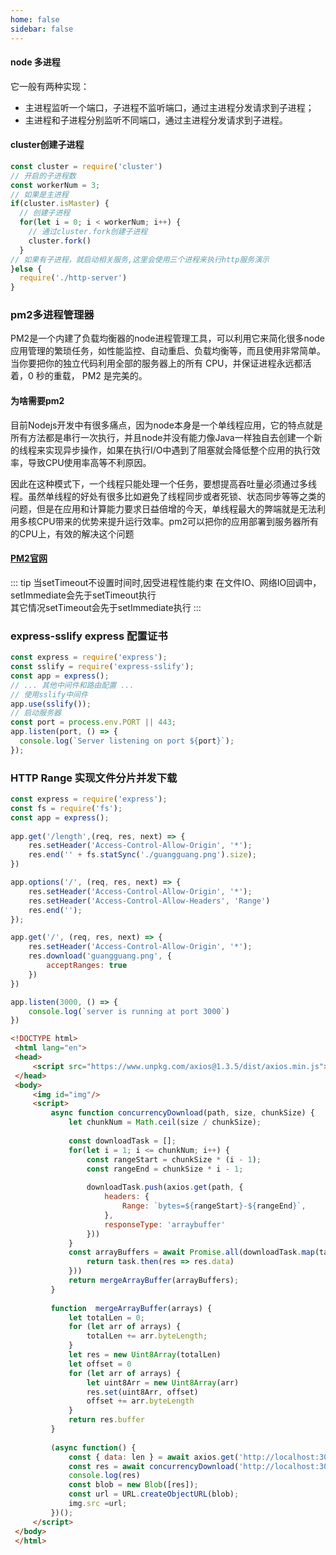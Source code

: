 ```yaml
---
home: false
sidebar: false
---
```


#### node 多进程

它一般有两种实现：

- 主进程监听一个端口，子进程不监听端口，通过主进程分发请求到子进程；
- 主进程和子进程分别监听不同端口，通过主进程分发请求到子进程。

#### cluster创建子进程

``` javascript
const cluster = require('cluster')
// 开启的子进程数
const workerNum = 3;
// 如果是主进程
if(cluster.isMaster) {
  // 创建子进程
  for(let i = 0; i < workerNum; i++) {
    // 通过cluster.fork创建子进程
    cluster.fork()
  }
// 如果有子进程，就启动相关服务,这里会使用三个进程来执行http服务演示
}else {
  require('./http-server')
}
```

### pm2多进程管理器

PM2是一个内建了负载均衡器的node进程管理工具，可以利用它来简化很多node应用管理的繁琐任务，如性能监控、自动重启、负载均衡等，而且使用非常简单。当你要把你的独立代码利用全部的服务器上的所有 CPU，并保证进程永远都活着，0 秒的重载， PM2 是完美的。

#### 为啥需要pm2

目前Nodejs开发中有很多痛点，因为node本身是一个单线程应用，它的特点就是所有方法都是串行一次执行，并且node并没有能力像Java一样独自去创建一个新的线程来实现异步操作，如果在执行I/O中遇到了阻塞就会降低整个应用的执行效率，导致CPU使用率高等不利原因。

因此在这种模式下，一个线程只能处理一个任务，要想提高吞吐量必须通过多线程。虽然单线程的好处有很多比如避免了线程同步或者死锁、状态同步等等之类的问题，但是在应用和计算能力要求日益倍增的今天，单线程最大的弊端就是无法利用多核CPU带来的优势来提升运行效率。pm2可以把你的应用部署到服务器所有的CPU上，有效的解决这个问题

#### [PM2官网](https://pm2.keymetrics.io/docs/usage/pm2-doc-single-page/)

::: tip
当setTimeout不设置时间时,因受进程性能约束
在文件IO、网络IO回调中，setImmediate会先于setTimeout执行  
其它情况setTimeout会先于setImmediate执行
:::

### express-sslify express 配置证书
``` js
const express = require('express');
const sslify = require('express-sslify');
const app = express();
// ... 其他中间件和路由配置 ...
// 使用sslify中间件
app.use(sslify());
// 启动服务器
const port = process.env.PORT || 443;
app.listen(port, () => {
  console.log(`Server listening on port ${port}`);
});
```

###  HTTP Range 实现文件分片并发下载
``` js
const express = require('express');
const fs = require('fs');
const app = express();
 
app.get('/length',(req, res, next) => {
    res.setHeader('Access-Control-Allow-Origin', '*');
    res.end('' + fs.statSync('./guangguang.png').size);
})

app.options('/', (req, res, next) => {
    res.setHeader('Access-Control-Allow-Origin', '*');
    res.setHeader('Access-Control-Allow-Headers', 'Range')
    res.end('');
});

app.get('/', (req, res, next) => {
    res.setHeader('Access-Control-Allow-Origin', '*');
    res.download('guangguang.png', {
        acceptRanges: true
    })
})

app.listen(3000, () => {
    console.log(`server is running at port 3000`)
})
```

``` html
<!DOCTYPE html>
 <html lang="en">
 <head>
     <script src="https://www.unpkg.com/axios@1.3.5/dist/axios.min.js"></script>
 </head>
 <body>
     <img id="img"/>
     <script>
         async function concurrencyDownload(path, size, chunkSize) {
             let chunkNum = Math.ceil(size / chunkSize);
 
             const downloadTask = [];
             for(let i = 1; i <= chunkNum; i++) {
                 const rangeStart = chunkSize * (i - 1);
                 const rangeEnd = chunkSize * i - 1;
 
                 downloadTask.push(axios.get(path, {
                     headers: {
                         Range: `bytes=${rangeStart}-${rangeEnd}`,
                     },
                     responseType: 'arraybuffer'
                 }))
             }
             const arrayBuffers = await Promise.all(downloadTask.map(task => {
                 return task.then(res => res.data)
             }))
             return mergeArrayBuffer(arrayBuffers);
         }
 
         function  mergeArrayBuffer(arrays) {
             let totalLen = 0;
             for (let arr of arrays) {
                 totalLen += arr.byteLength;
             }
             let res = new Uint8Array(totalLen)
             let offset = 0
             for (let arr of arrays) {
                 let uint8Arr = new Uint8Array(arr)
                 res.set(uint8Arr, offset)
                 offset += arr.byteLength
             }
             return res.buffer
         }
 
         (async function() {
             const { data: len } = await axios.get('http://localhost:3000/length');
             const res = await concurrencyDownload('http://localhost:3000', len, 300000);
             console.log(res)
             const blob = new Blob([res]);
             const url = URL.createObjectURL(blob);
             img.src =url;
         })();
     </script>
 </body>
 </html>

```
